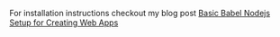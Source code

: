 For installation instructions checkout my blog post
[Basic Babel Nodejs Setup for Creating Web Apps](http://blog.kooljoy.com/tutorials/basic-babel-nodejs-setup-for-creating-web-apps)